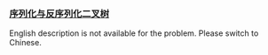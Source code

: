 ### [序列化与反序列化二叉树](https://leetcode.com/problems/xu-lie-hua-er-cha-shu-lcof)

English description is not available for the problem. Please switch to Chinese.